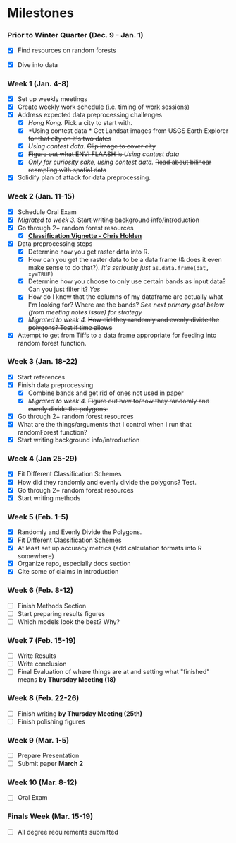 # Milestones

### Prior to Winter Quarter (Dec. 9 - Jan. 1)

* [x] Find resources on random forests
* [x] Dive into data


### Week 1 (Jan. 4-8)

* [x] Set up weekly meetings
* [x] Create weekly work schedule (i.e. timing of work sessions)
* [x] Address expected data preprocessing challenges
    * [x] *Hong Kong.* Pick a city to start with. 
    * [x] *Using contest data * <del>Get Landsat images from USGS Earth Explorer for  that city on it's two dates</del>
    * [x] *Using contest data.* <del>Clip image to cover city </del>
    * [x] <del>Figure out what ENVI FLAASH is </del>*Using contest data*
    * [x]  </del>*Only for curiosity sake, using contest data.* <del>Read about bilinear reampling with spatial data
* [x] Solidify plan of attack for data preprocessing. 

### Week 2 (Jan. 11-15)

* [x] Schedule Oral Exam 
* [x] *Migrated to week 3.* <del>Start writing background info/introduction</del>
* [x] Go through 2+ random forest resources
     * [x] [**Classification Vignette - Chris Holden**](http://ceholden.github.io/open-geo-tutorial/R/chapter_5_classification.html)
* [x] Data preprocessing steps
     * [x] Determine how you get raster data into R.
     * [x] How can you get the raster data to be a data frame (& does it even make sense to do that?). *It's seriously just* `as.data.frame(dat, xy=TRUE)`
     * [x] Determine how you choose to only use certain bands as input data? Can you just filter it? *Yes*
     * [x] How do I know that the columns of my dataframe are actually what I'm looking for? Where are the bands? *See next primary goal below (from meeting notes issue) for strategy*
     * [x] *Migrated to week 4.* <del>How did they randomly and evenly divide the polygons? Test if time allows</del>
* [x] Attempt to get from Tiffs to a data frame appropriate for feeding into random forest function. 
      
### Week 3 (Jan. 18-22)

* [x] Start references
* [x] Finish data preprocessing
    * [x] Combine bands and get rid of ones not used in paper
    * [x] *Migrated to week 4.* <del>Figure out how to/how they randomly and evenly divide the polygons.</del>
* [x] Go through 2+ random forest resources
* [x] What are the things/arguments that I control when I run that randomForest function? 
* [x] Start writing background info/introduction

### Week 4 (Jan 25-29)

* [x] Fit Different Classification Schemes
* [x] How did they randomly and evenly divide the polygons? Test.
* [x] Go through 2+ random forest resources
* [x] Start writing methods

### Week 5 (Feb. 1-5)

* [x] Randomly and Evenly Divide the Polygons.
* [x] Fit Different Classification Schemes
* [x] At least set up accuracy metrics (add calculation formats into R somewhere)
* [x] Organize repo, especially docs section
* [x] Cite some of claims in introduction

### Week 6 (Feb. 8-12)

* [ ] Finish Methods Section
* [ ] Start preparing results figures
* [ ] Which models look the best? Why?

### Week 7 (Feb. 15-19)

* [ ] Write Results
* [ ] Write conclusion
* [ ] Final Evaluation of where things are at and setting what "finished" means **by Thursday Meeting (18)**

### Week 8 (Feb. 22-26)

* [ ] Finish writing **by Thursday Meeting (25th)**
* [ ] Finish polishing figures

### Week 9 (Mar. 1-5)

* [ ] Prepare Presentation
* [ ] Submit paper **March 2**

### Week 10 (Mar. 8-12)

* [ ] Oral Exam

### Finals Week (Mar. 15-19)

* [ ] All degree requirements submitted
